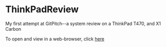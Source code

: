 # ThinkPadReview
My first attempt at GitPitch--a system review on a ThinkPad T470, and X1 Carbon

To open and view in a web-browser, click [here](https://gitpitch.com/VickiShaw94/ThinkPadReview)
